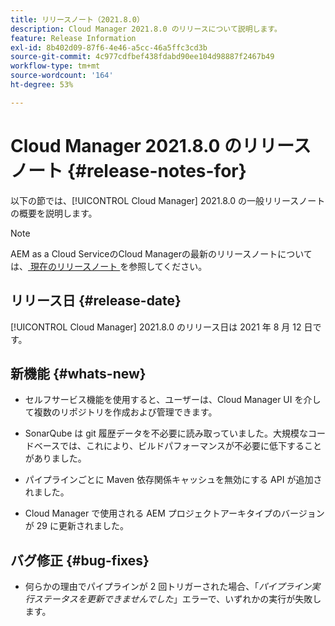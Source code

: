 ```yaml
---
title: リリースノート（2021.8.0）
description: Cloud Manager 2021.8.0 のリリースについて説明します。
feature: Release Information
exl-id: 8b402d09-87f6-4e46-a5cc-46a5ffc3cd3b
source-git-commit: 4c977cdfbef438fdabd90ee104d98887f2467b49
workflow-type: tm+mt
source-wordcount: '164'
ht-degree: 53%

---
```


# Cloud Manager 2021.8.0 のリリースノート {#release-notes-for}

以下の節では、[!UICONTROL Cloud Manager] 2021.8.0 の一般リリースノートの概要を説明します。

>[!NOTE]
>AEM as a Cloud ServiceのCloud Managerの最新のリリースノートについては、[ 現在のリリースノート ](https://experienceleague.adobe.com/en/docs/experience-manager-cloud-service/content/release-notes/cloud-manager/current#getting-access) を参照してください。

## リリース日 {#release-date}

[!UICONTROL Cloud Manager] 2021.8.0 のリリース日は 2021 年 8 月 12 日です。


## 新機能 {#whats-new}

* セルフサービス機能を使用すると、ユーザーは、Cloud Manager UI を介して複数のリポジトリを作成および管理できます。

* SonarQube は git 履歴データを不必要に読み取っていました。大規模なコードベースでは、これにより、ビルドパフォーマンスが不必要に低下することがありました。

* パイプラインごとに Maven 依存関係キャッシュを無効にする API が追加されました。

* Cloud Manager で使用される AEM プロジェクトアーキタイプのバージョンが 29 に更新されました。

## バグ修正 {#bug-fixes}

* 何らかの理由でパイプラインが 2 回トリガーされた場合、「*パイプライン実行ステータスを更新できませんでした*」エラーで、いずれかの実行が失敗します。
